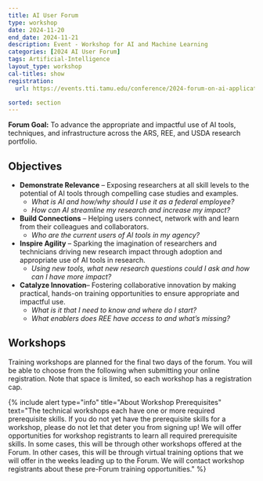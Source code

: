 ```yaml
---
title: AI User Forum
type: workshop
date: 2024-11-20
end_date: 2024-11-21
description: Event - Workshop for AI and Machine Learning
categories: [2024 AI User Forum] 
tags: Artificial-Intelligence
layout_type: workshop
cal-titles: show
registration: 
  url: https://events.tti.tamu.edu/conference/2024-forum-on-ai-applications-to-usda-science/

sorted: section
---
```


**Forum Goal:** To advance the appropriate and impactful use of AI tools, techniques, and infrastructure across the ARS, REE, and USDA research portfolio. <!--excerpt-->

 

## Objectives
* **Demonstrate Relevance** – Exposing researchers at all skill levels to the potential of AI tools through compelling case studies and examples.  
  * *What is AI and how/why should I use it as a federal employee?*  
  * *How can AI streamline my research and increase my impact?*  
* **Build Connections** – Helping users connect, network with and learn from their colleagues and collaborators.  
  * *Who are the current users of AI tools in my agency?*  
* **Inspire Agility** – Sparking the imagination of researchers and technicians driving new research impact through adoption and appropriate use of AI tools in research.   
  * *Using new tools, what new research questions could I ask and how can I have more impact?*  
* **Catalyze Innovation**– Fostering collaborative innovation by making practical, hands-on training opportunities to ensure appropriate and impactful use.  
  * *What is it that I need to know and where do I start?*  
  * *What enablers does REE have access to and what’s missing?*  

## Workshops

Training workshops are planned for the final two days of the forum. You will be able to choose from the following when submitting your online registration. Note that space is limited, so each workshop has a registration cap.

{% include alert type="info" title="About Workshop Prerequisites" text="The technical workshops each have one or more required prerequisite skills. If you do not yet have the prerequisite skills for a workshop, please do not let that deter you from signing up! We will offer opportunities for workshop registrants to learn all required prerequisite skills. In some cases, this will be through other workshops offered at the Forum. In other cases, this will be through virtual training options that we will offer in the weeks leading up to the Forum. We will contact workshop registrants about these pre-Forum training opportunities." %}

